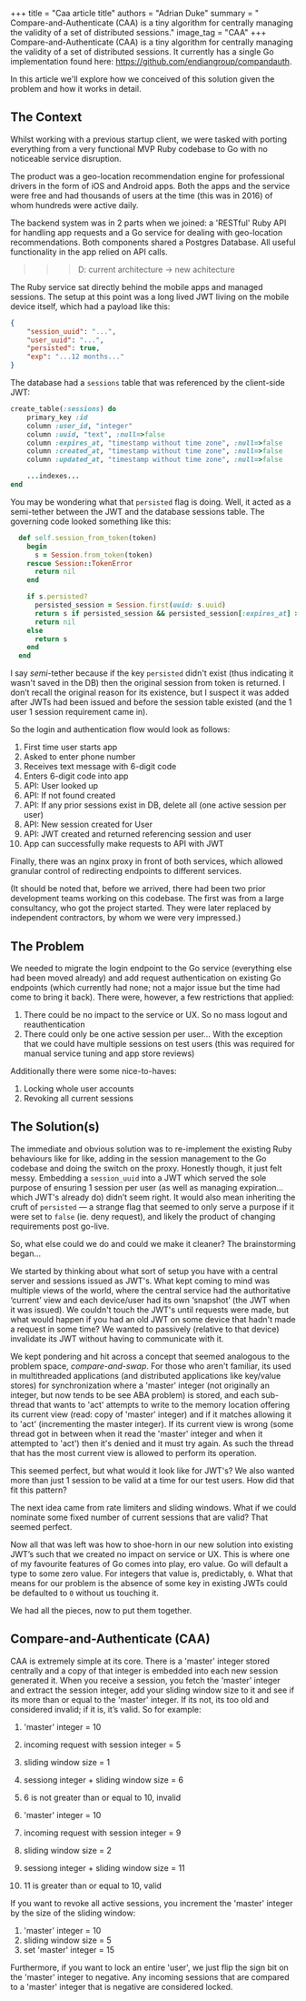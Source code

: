 +++
title = "Caa article title"
authors = "Adrian Duke"
summary = " Compare-and-Authenticate (CAA) is a tiny algorithm for centrally managing the validity of a set of distributed sessions."
image_tag = "CAA"
+++
Compare-and-Authenticate (CAA) is a tiny algorithm for centrally managing the validity of a set of distributed sessions. It currently has a single Go implementation found here: https://github.com/endiangroup/compandauth.

In this article we'll explore how we conceived of this solution given the problem and how it works in detail.

## The Context

Whilst working with a previous startup client, we were tasked with porting everything from a very functional MVP Ruby codebase to Go with no noticeable service disruption.

The product was a geo-location recommendation engine for professional drivers in the form of  iOS and Android apps. Both the apps and the service were free and had thousands of users at the time (this was in 2016) of whom hundreds were active daily.

The backend system was in 2 parts when we joined:  a 'RESTful' Ruby API  for handling app requests and a Go service for dealing with geo-location recommendations. Both components  shared a Postgres Database. All useful functionality in the app relied on API calls.

>>> D: current architecture -> new achitecture

The Ruby service sat directly behind the mobile apps and managed sessions. The setup at this point was a long lived JWT living on the mobile device itself,  which had a payload like this:

```json
{
	"session_uuid": "...",
	"user_uuid": "...",
	"persisted": true,
	"exp": "...12 months..."
}
```

The database had a `sessions` table that was  referenced by the client-side JWT:

```ruby
create_table(:sessions) do
	primary_key :id
	column :user_id, "integer"
	column :uuid, "text", :null=>false
	column :expires_at, "timestamp without time zone", :null=>false
	column :created_at, "timestamp without time zone", :null=>false
	column :updated_at, "timestamp without time zone", :null=>false

	...indexes...
end
```

You may be wondering what that `persisted` flag is doing. Well, it acted as a semi-tether between the JWT and the database sessions table. The governing code looked  something like this:

```ruby
  def self.session_from_token(token)
    begin
      s = Session.from_token(token)
    rescue Session::TokenError
      return nil
    end

    if s.persisted?
      persisted_session = Session.first(uuid: s.uuid)
      return s if persisted_session && persisted_session[:expires_at] >= Time.now.utc
      return nil
    else
      return s
    end
  end
```

I say *semi*-tether because if the key `persisted` didn't exist (thus indicating it wasn't saved in the DB) then the original session from token is returned. I don’t recall the original reason for its existence, but I suspect it was added after JWTs had been issued and before the session table existed (and the 1 user 1 session requirement came in).

So the login and authentication flow would look as follows:

1. First time user starts app
2. Asked to enter phone number
3. Receives text message with 6-digit code
4. Enters 6-digit code into app
5. API: User looked up
6. API: If not found created
7. API: If any prior sessions exist in DB, delete all (one active session per user)
8. API: New session created for User
9. API: JWT created and returned referencing session and user
10. App can successfully make requests to API with JWT

Finally, there was an nginx proxy in front of both services, which allowed granular control of redirecting endpoints to different services.

(It should be noted that, before we arrived, there had been two prior development teams working on this codebase. The first was from a large consultancy, who got the project started. They were later replaced by independent contractors, by whom we were very impressed.)

## The Problem

We needed to migrate the login endpoint to the Go service (everything else had been moved already) and add request authentication on existing Go endpoints (which currently had none; not a major issue but the time had come to bring it back). There were, however, a few restrictions that applied:

1. There could be no impact to the service or UX. So no mass logout and reauthentication
2. There could only be one active session per user… With the exception that we could have multiple sessions on test users (this was required for manual service tuning and app store reviews)

Additionally there were some nice-to-haves:

1. Locking whole user accounts
2. Revoking all current sessions

## The Solution(s)

The immediate and obvious solution was to re-implement the existing Ruby behaviours like for like, adding in the session management to the Go codebase and doing the switch on the proxy. Honestly though, it just felt messy. Embedding a `session_uuid` into a JWT which served the sole purpose of ensuring 1 session per user (as well as managing expiration... which JWT's already do) didn’t seem right. It would also mean  inheriting the cruft of `persisted` &mdash; a strange flag that seemed to only serve a purpose if it were set to `false` (ie. deny request), and likely the product of changing requirements post go-live.

So, what else could we do and could we make it cleaner? The brainstorming began...

We started by thinking about what sort of setup you have with a central server and sessions issued as JWT's. What kept coming to mind was multiple views of the world, where the central service had the authoritative ‘current’ view and each device/user had its own ‘snapshot’ (the JWT when it was issued). We couldn't touch the JWT's until requests were made, but what would happen if you had an old JWT on some device that hadn't made a request in some time? We wanted to passively (relative to that device) invalidate its JWT without having to communicate with it.

We kept pondering and hit across a concept that seemed analogous to the problem space, *compare-and-swap*. For those who aren't familiar, its used in multithreaded applications (and distributed applications like key/value stores) for synchronization where a 'master' integer (not originally an integer, but now tends to be see ABA problem) is stored, and each sub-thread that wants to 'act' attempts to write to the memory location offering its current view (read: copy of 'master' integer) and if it matches allowing it to 'act' (incrementing the master integer). If its current view is wrong (some thread got in between when it read the 'master' integer and when it attempted to 'act') then it's denied and it must try again. As such the thread that has the most current view is allowed to perform its operation.

This seemed perfect, but what would it look like for JWT's? We also wanted more than just 1 session to be valid at a time for our test users. How did that fit this pattern?

The next idea came from rate limiters and sliding windows. What if we could nominate some fixed number of current sessions that are valid? That seemed perfect.

Now all that was left was how to shoe-horn in our new solution into existing JWT’s such that we created no impact on service or UX. This is where one of my favourite features of Go comes into play, ero value.  Go will default a type to some zero value. For integers that value is, predictably, `0`. What that means for our problem is the absence of some key in existing JWTs could be defaulted to `0` without us touching it.

We had all the pieces, now to put them together.

## Compare-and-Authenticate (CAA)

CAA is extremely simple at its core. There is a 'master' integer stored centrally and a copy of that integer is embedded into each new session generated it. When you receive a session, you fetch the 'master' integer and extract the session integer, add your sliding window size to it and see if its more than or equal to the 'master' integer. If its not, its too old and considered invalid; if it is, it’s valid. So for example:

1. 'master' integer = 10
2. incoming request with session integer = 5
3. sliding window size = 1
4. sessiong integer + sliding window size = 6
5. 6 is not greater than or equal to 10, invalid

1. 'master' integer = 10
2. incoming request with session integer = 9
3. sliding window size = 2
4. sessiong integer + sliding window size = 11
5. 11 is greater than or equal to 10, valid

If you want to revoke all active sessions, you increment the 'master' integer by the size of the sliding window:

1. 'master' integer = 10
2. sliding window size = 5
3. set 'master' integer = 15

Furthermore, if you want to lock an entire 'user', we just flip the sign bit on the 'master' integer to negative. Any incoming sessions that are compared to a 'master' integer that is negative are considered locked.



